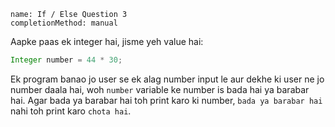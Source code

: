 ```ngMeta
name: If / Else Question 3
completionMethod: manual
```

Aapke paas ek integer hai, jisme yeh value hai:

```java
Integer number = 44 * 30;
```

Ek program banao jo user se ek alag number input le aur dekhe ki user ne jo number daala hai, woh `number` variable ke number is bada hai ya barabar hai. Agar bada ya barabar hai toh print karo ki number, `bada ya barabar hai` nahi toh print karo `chota hai`.
